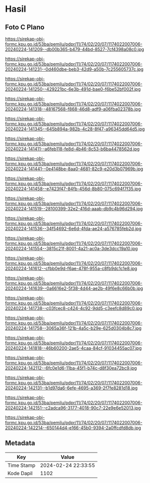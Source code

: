 # Hasil

## Foto C Plano

https://sirekap-obj-formc.kpu.go.id/53ba/pemilu/pdpr/11/74/02/20/07/1174022007006-20240224-141209--db00b365-b479-44bd-8527-7cf4398a08c0.jpg

https://sirekap-obj-formc.kpu.go.id/53ba/pemilu/pdpr/11/74/02/20/07/1174022007006-20240224-141231--0d460dbe-beb3-42d9-a50b-7c255605737c.jpg

https://sirekap-obj-formc.kpu.go.id/53ba/pemilu/pdpr/11/74/02/20/07/1174022007006-20240224-141250--429221bc-6e3b-491d-bae0-f6be52bf002f.jpg

https://sirekap-obj-formc.kpu.go.id/53ba/pemilu/pdpr/11/74/02/20/07/1174022007006-20240224-141318--48167568-f868-46d8-adf9-a06fba02378b.jpg

https://sirekap-obj-formc.kpu.go.id/53ba/pemilu/pdpr/11/74/02/20/07/1174022007006-20240224-141345--645b894a-982b-4c28-8f47-a96345dd64d5.jpg

https://sirekap-obj-formc.kpu.go.id/53ba/pemilu/pdpr/11/74/02/20/07/1174022007006-20240224-141411--a6feb118-fe8d-4b46-8c53-b6ba4478562d.jpg

https://sirekap-obj-formc.kpu.go.id/53ba/pemilu/pdpr/11/74/02/20/07/1174022007006-20240224-141441--0e4148be-8aa0-4681-82c9-e20d3b07969b.jpg

https://sirekap-obj-formc.kpu.go.id/53ba/pemilu/pdpr/11/74/02/20/07/1174022007006-20240224-141458--e7423f47-84fb-456d-8b80-075c694f7f35.jpg

https://sirekap-obj-formc.kpu.go.id/53ba/pemilu/pdpr/11/74/02/20/07/1174022007006-20240224-141519--28100399-32e2-416d-aaab-db9c4b96d294.jpg

https://sirekap-obj-formc.kpu.go.id/53ba/pemilu/pdpr/11/74/02/20/07/1174022007006-20240224-141536--34f54692-6e6d-4fda-ae24-a576785feb2d.jpg

https://sirekap-obj-formc.kpu.go.id/53ba/pemilu/pdpr/11/74/02/20/07/1174022007006-20240224-141554--3815c21f-8001-4a21-ac0a-3de3dcc19a10.jpg

https://sirekap-obj-formc.kpu.go.id/53ba/pemilu/pdpr/11/74/02/20/07/1174022007006-20240224-141612--cfbb0e9d-f6ae-478f-955a-c8fb9dc1c1e8.jpg

https://sirekap-obj-formc.kpu.go.id/53ba/pemilu/pdpr/11/74/02/20/07/1174022007006-20240224-141639--0a6616e2-5f38-4d44-ae2b-49f6e8c66b0b.jpg

https://sirekap-obj-formc.kpu.go.id/53ba/pemilu/pdpr/11/74/02/20/07/1174022007006-20240224-141738--c03fcec8-c424-4c92-9dd5-c3eefc8d89c0.jpg

https://sirekap-obj-formc.kpu.go.id/53ba/pemilu/pdpr/11/74/02/20/07/1174022007006-20240224-141758--3065a36f-121b-4a5c-b29e-625d0304b8c7.jpg

https://sirekap-obj-formc.kpu.go.id/53ba/pemilu/pdpr/11/74/02/20/07/1174022007006-20240224-141818--46b60200-2ae5-4caa-84cf-91034455ac07.jpg

https://sirekap-obj-formc.kpu.go.id/53ba/pemilu/pdpr/11/74/02/20/07/1174022007006-20240224-142112--6fc0e1d6-11ba-45f1-b74c-d8f30ea72bc9.jpg

https://sirekap-obj-formc.kpu.go.id/53ba/pemilu/pdpr/11/74/02/20/07/1174022007006-20240224-142131--b1d97da6-6efe-4695-a369-2f7fe8281d18.jpg

https://sirekap-obj-formc.kpu.go.id/53ba/pemilu/pdpr/11/74/02/20/07/1174022007006-20240224-142151--c2adca96-3177-4018-90c7-22e9e6e52013.jpg

https://sirekap-obj-formc.kpu.go.id/53ba/pemilu/pdpr/11/74/02/20/07/1174022007006-20240224-142214--650144d4-e166-45b0-9394-2a0ffcdfd8db.jpg


## Metadata

| Key        | Value               |
| ---------- | ------------------- |
| Time Stamp | 2024-02-24 22:33:55 |
| Kode Dapil | 1102                |



